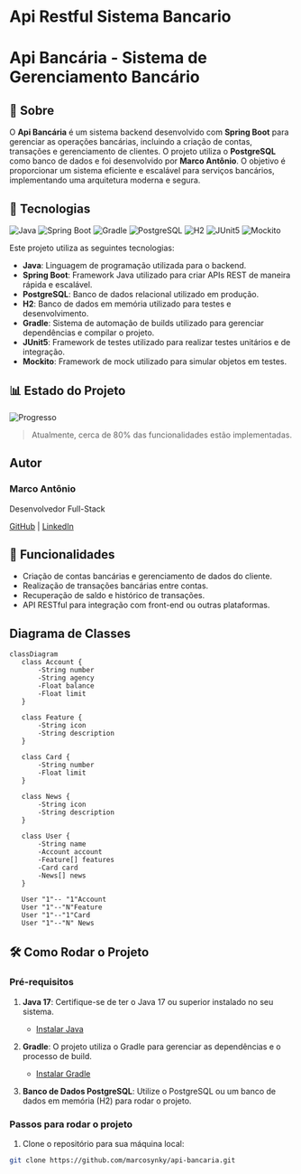 
 # Api Restful Sistema Bancario

# Api Bancária - Sistema de Gerenciamento Bancário

## 📖 Sobre

O **Api Bancária** é um sistema backend desenvolvido com **Spring Boot** para gerenciar as operações bancárias, incluindo a criação de contas, transações e gerenciamento de clientes. O projeto utiliza o **PostgreSQL** como banco de dados e foi desenvolvido por **Marco Antônio**. O objetivo é proporcionar um sistema eficiente e escalável para serviços bancários, implementando uma arquitetura moderna e segura.

## 🚀 Tecnologias

![Java](https://img.shields.io/badge/Java-17-blue?style=for-the-badge&logo=java&logoColor=white)
![Spring Boot](https://img.shields.io/badge/Spring_Boot-3.1.1-green?style=for-the-badge&logo=springboot&logoColor=white)
![Gradle](https://img.shields.io/badge/Gradle-7.6-blue?style=for-the-badge&logo=gradle&logoColor=white)
![PostgreSQL](https://img.shields.io/badge/PostgreSQL-42.5.6-blue?style=for-the-badge&logo=postgresql&logoColor=white)
![H2](https://img.shields.io/badge/H2-2.1.214-blue?style=for-the-badge&logo=h2&logoColor=white)
![JUnit5](https://img.shields.io/badge/JUnit5-5.9.2-green?style=for-the-badge&logo=junit&logoColor=white)
![Mockito](https://img.shields.io/badge/Mockito-4.8.1-blue?style=for-the-badge&logo=mockito&logoColor=white)

Este projeto utiliza as seguintes tecnologias:

- **Java**: Linguagem de programação utilizada para o backend.
- **Spring Boot**: Framework Java utilizado para criar APIs REST de maneira rápida e escalável.
- **PostgreSQL**: Banco de dados relacional utilizado em produção.
- **H2**: Banco de dados em memória utilizado para testes e desenvolvimento.
- **Gradle**: Sistema de automação de builds utilizado para gerenciar dependências e compilar o projeto.
- **JUnit5**: Framework de testes utilizado para realizar testes unitários e de integração.
- **Mockito**: Framework de mock utilizado para simular objetos em testes.

## 📊 Estado do Projeto

![Progresso](https://img.shields.io/badge/Progresso-80%25-green?style=for-the-badge&labelColor=000000&color=00FF00&logo=github)

> Atualmente, cerca de 80% das funcionalidades estão implementadas.

## Autor
### Marco Antônio

Desenvolvedor Full-Stack

[GitHub](https://github.com/marcosynky) | [LinkedIn](https://www.linkedin.com/in/marco-antônio-developer-fullstack)

## 📱 Funcionalidades

- Criação de contas bancárias e gerenciamento de dados do cliente.
- Realização de transações bancárias entre contas.
- Recuperação de saldo e histórico de transações.
- API RESTful para integração com front-end ou outras plataformas.

 ## Diagrama de Classes
 
 
 ```mermaid
classDiagram
    class Account {
        -String number
        -String agency
        -Float balance
        -Float limit
    }

    class Feature {
        -String icon
        -String description
    }

    class Card {
        -String number
        -Float limit
    }

    class News {
        -String icon
        -String description
    }

    class User {
        -String name
        -Account account
        -Feature[] features
        -Card card
        -News[] news
    }

    User "1"-- "1"Account 
    User "1"--"N"Feature 
    User "1"--"1"Card 
    User "1"--"N" News 

```


## 🛠️ Como Rodar o Projeto

### Pré-requisitos

1. **Java 17**: Certifique-se de ter o Java 17 ou superior instalado no seu sistema.
   - [Instalar Java](https://www.oracle.com/java/technologies/javase-jdk17-downloads.html)

2. **Gradle**: O projeto utiliza o Gradle para gerenciar as dependências e o processo de build.
   - [Instalar Gradle](https://gradle.org/install/)

3. **Banco de Dados PostgreSQL**: Utilize o PostgreSQL ou um banco de dados em memória (H2) para rodar o projeto.

### Passos para rodar o projeto

1. Clone o repositório para sua máquina local:

```bash
git clone https://github.com/marcosynky/api-bancaria.git

 

